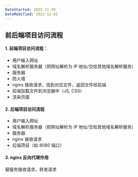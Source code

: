 ```yaml
---
DateStarted: 2023-11-29
DateModified: 2023-12-02
---
```

## 前后端项目访问流程
#### 1. 前端项目访问流程：

- 用户输入网址
- 域名解析服务器（把网址解析为 IP 地址/交给其他域名解析服务）
- 服务器
- 防火墙
- nginx 接收请求，找到对应文件，返回文件给前端
- 前端加载文件到浏览器中（JS, CSS）
- 渲染页面

#### 2. 后端项目访问流程

- 用户输入网址
- 域名解析服务器（把网址解析为 IP 地址/交给其他域名解析服务）
- 服务器
- nginx 接收请求
- 后端项目（如 8080 端口）

#### 3. nginx 反向代理作用

替服务接收请求，转发请求